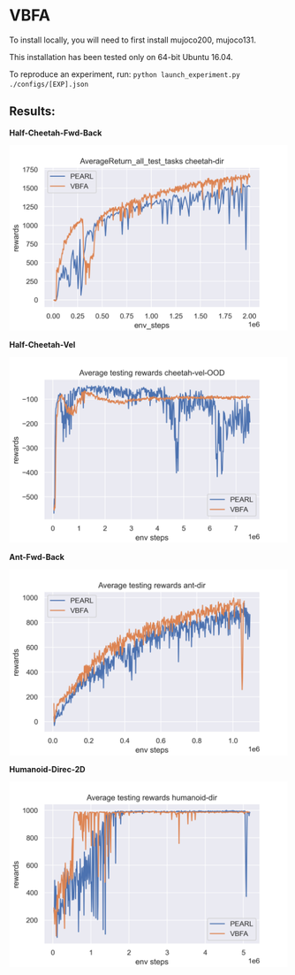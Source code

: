 # VBFA

To install locally, you will need to first install mujoco200, mujoco131.

This installation has been tested only on 64-bit Ubuntu 16.04.

To reproduce an experiment, run:
`python launch_experiment.py ./configs/[EXP].json`

## Results:
**Half-Cheetah-Fwd-Back**

![avatar](cheetah-dir.png)

**Half-Cheetah-Vel**

![avatar](cheetah-vel-OOD.png)

**Ant-Fwd-Back**

![avatar](ant-dir.png)

**Humanoid-Direc-2D**

![avatar](humanoid-dir.png)